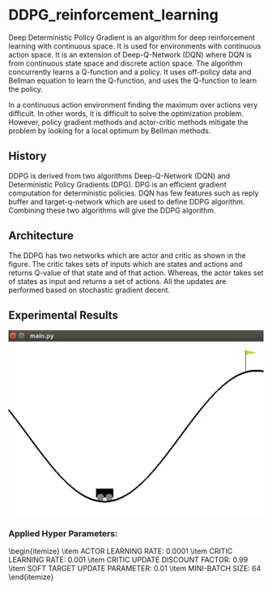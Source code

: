 # DDPG_reinforcement_learning
Deep Deterministic Policy Gradient is an algorithm for deep reinforcement learning with continuous space. It is used for environments with continuous action space. It is an extension of Deep-Q-Network (DQN) where DQN is from continuous state space and discrete action space. The algorithm concurrently learns a Q-function and a policy. It uses off-policy data and Bellman equation to learn the Q-function, and uses the Q-function to learn the policy. 

In a continuous action environment finding the maximum over actions very difficult. In other words, it is difficult to solve the optimization problem. However, policy gradient methods and actor-critic methods mitigate the problem by looking for a local optimum by Bellman methods.

## History
DDPG is derived from two algorithms Deep-Q-Network (DQN) and Deterministic Policy Gradients (DPG). DPG is an efficient gradient computation for deterministic policies. DQN has few features such as reply buffer and target-q-network which are used to define DDPG algorithm. Combining these two algorithms will give the DDPG algorithm. 

## Architecture
The DDPG has two networks which are actor and critic as shown in the figure. The critic takes sets of inputs which are states and actions and returns Q-value of that state and of that action. Whereas, the actor takes set of states as input and returns a set of actions. All the updates are performed based on stochastic gradient decent. 

## Experimental Results
![Mountain Car Continuous](mountainCar.gif)

### Applied Hyper Parameters:
\begin{itemize}
    \item ACTOR LEARNING RATE: 0.0001
    \item CRITIC LEARNING RATE: 0.001
    \item CRITIC UPDATE DISCOUNT FACTOR: 0.99
    \item SOFT TARGET UPDATE PARAMETER: 0.01
    \item MINI-BATCH SIZE: 64
\end{itemize}

